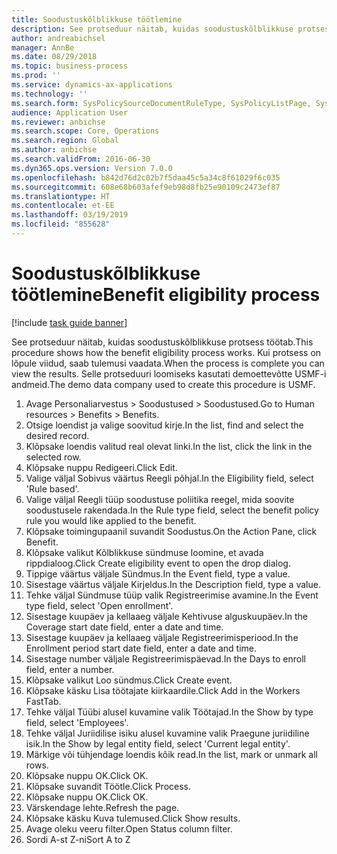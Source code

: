 ```yaml
---
title: Soodustuskõlblikkuse töötlemine
description: See protseduur näitab, kuidas soodustuskõlblikkuse protsess töötab.
author: andreabichsel
manager: AnnBe
ms.date: 08/29/2018
ms.topic: business-process
ms.prod: ''
ms.service: dynamics-ax-applications
ms.technology: ''
ms.search.form: SysPolicySourceDocumentRuleType, SysPolicyListPage, SysPolicy, HcmBenefitEligibilityPolicy, HcmBenefit
audience: Application User
ms.reviewer: anbichse
ms.search.scope: Core, Operations
ms.search.region: Global
ms.author: anbichse
ms.search.validFrom: 2016-06-30
ms.dyn365.ops.version: Version 7.0.0
ms.openlocfilehash: b842d76d2c02b7f5daa45c5a34c8f61029f6c035
ms.sourcegitcommit: 608e68b603afef9eb98d8fb25e90109c2473ef87
ms.translationtype: HT
ms.contentlocale: et-EE
ms.lasthandoff: 03/19/2019
ms.locfileid: "855628"
---
```

# <a name="benefit-eligibility-process"></a><span data-ttu-id="4b2b5-103">Soodustuskõlblikkuse töötlemine</span><span class="sxs-lookup"><span data-stu-id="4b2b5-103">Benefit eligibility process</span></span>

[!include [task guide banner](../../includes/task-guide-banner.md)]

<span data-ttu-id="4b2b5-104">See protseduur näitab, kuidas soodustuskõlblikkuse protsess töötab.</span><span class="sxs-lookup"><span data-stu-id="4b2b5-104">This procedure shows how the benefit eligibility process works.</span></span> <span data-ttu-id="4b2b5-105">Kui protsess on lõpule viidud, saab tulemusi vaadata.</span><span class="sxs-lookup"><span data-stu-id="4b2b5-105">When the process is complete you can view the results.</span></span> <span data-ttu-id="4b2b5-106">Selle protseduuri loomiseks kasutati demoettevõtte USMF-i andmeid.</span><span class="sxs-lookup"><span data-stu-id="4b2b5-106">The demo data company used to create this procedure is USMF.</span></span>

1. <span data-ttu-id="4b2b5-107">Avage Personaliarvestus > Soodustused > Soodustused.</span><span class="sxs-lookup"><span data-stu-id="4b2b5-107">Go to Human resources > Benefits > Benefits.</span></span>
2. <span data-ttu-id="4b2b5-108">Otsige loendist ja valige soovitud kirje.</span><span class="sxs-lookup"><span data-stu-id="4b2b5-108">In the list, find and select the desired record.</span></span>
3. <span data-ttu-id="4b2b5-109">Klõpsake loendis valitud real olevat linki.</span><span class="sxs-lookup"><span data-stu-id="4b2b5-109">In the list, click the link in the selected row.</span></span>
4. <span data-ttu-id="4b2b5-110">Klõpsake nuppu Redigeeri.</span><span class="sxs-lookup"><span data-stu-id="4b2b5-110">Click Edit.</span></span>
5. <span data-ttu-id="4b2b5-111">Valige väljal Sobivus väärtus Reegli põhjal.</span><span class="sxs-lookup"><span data-stu-id="4b2b5-111">In the Eligibility field, select 'Rule based'.</span></span>
6. <span data-ttu-id="4b2b5-112">Valige väljal Reegli tüüp soodustuse poliitika reegel, mida soovite soodustusele rakendada.</span><span class="sxs-lookup"><span data-stu-id="4b2b5-112">In the Rule type field, select the benefit policy rule you would like applied to the benefit.</span></span>
7. <span data-ttu-id="4b2b5-113">Klõpsake toimingupaanil suvandit Soodustus.</span><span class="sxs-lookup"><span data-stu-id="4b2b5-113">On the Action Pane, click Benefit.</span></span>
8. <span data-ttu-id="4b2b5-114">Klõpsake valikut Kõlblikkuse sündmuse loomine, et avada rippdialoog.</span><span class="sxs-lookup"><span data-stu-id="4b2b5-114">Click Create eligibility event to open the drop dialog.</span></span>
9. <span data-ttu-id="4b2b5-115">Tippige väärtus väljale Sündmus.</span><span class="sxs-lookup"><span data-stu-id="4b2b5-115">In the Event field, type a value.</span></span>
10. <span data-ttu-id="4b2b5-116">Sisestage väärtus väljale Kirjeldus.</span><span class="sxs-lookup"><span data-stu-id="4b2b5-116">In the Description field, type a value.</span></span>
11. <span data-ttu-id="4b2b5-117">Tehke väljal Sündmuse tüüp valik Registreerimise avamine.</span><span class="sxs-lookup"><span data-stu-id="4b2b5-117">In the Event type field, select 'Open enrollment'.</span></span>
12. <span data-ttu-id="4b2b5-118">Sisestage kuupäev ja kellaaeg väljale Kehtivuse alguskuupäev.</span><span class="sxs-lookup"><span data-stu-id="4b2b5-118">In the Coverage start date field, enter a date and time.</span></span>
13. <span data-ttu-id="4b2b5-119">Sisestage kuupäev ja kellaaeg väljale Registreerimisperiood.</span><span class="sxs-lookup"><span data-stu-id="4b2b5-119">In the Enrollment period start date field, enter a date and time.</span></span>
14. <span data-ttu-id="4b2b5-120">Sisestage number väljale Registreerimispäevad.</span><span class="sxs-lookup"><span data-stu-id="4b2b5-120">In the Days to enroll field, enter a number.</span></span>
15. <span data-ttu-id="4b2b5-121">Klõpsake valikut Loo sündmus.</span><span class="sxs-lookup"><span data-stu-id="4b2b5-121">Click Create event.</span></span>
16. <span data-ttu-id="4b2b5-122">Klõpsake käsku Lisa töötajate kiirkaardile.</span><span class="sxs-lookup"><span data-stu-id="4b2b5-122">Click Add in the Workers FastTab.</span></span>
17. <span data-ttu-id="4b2b5-123">Tehke väljal Tüübi alusel kuvamine valik Töötajad.</span><span class="sxs-lookup"><span data-stu-id="4b2b5-123">In the Show by type field, select 'Employees'.</span></span>
18. <span data-ttu-id="4b2b5-124">Tehke väljal Juriidilise isiku alusel kuvamine valik Praegune juriidiline isik.</span><span class="sxs-lookup"><span data-stu-id="4b2b5-124">In the Show by legal entity field, select 'Current legal entity'.</span></span>
19. <span data-ttu-id="4b2b5-125">Märkige või tühjendage loendis kõik read.</span><span class="sxs-lookup"><span data-stu-id="4b2b5-125">In the list, mark or unmark all rows.</span></span>
20. <span data-ttu-id="4b2b5-126">Klõpsake nuppu OK.</span><span class="sxs-lookup"><span data-stu-id="4b2b5-126">Click OK.</span></span>
21. <span data-ttu-id="4b2b5-127">Klõpsake suvandit Töötle.</span><span class="sxs-lookup"><span data-stu-id="4b2b5-127">Click Process.</span></span>
22. <span data-ttu-id="4b2b5-128">Klõpsake nuppu OK.</span><span class="sxs-lookup"><span data-stu-id="4b2b5-128">Click OK.</span></span>
23. <span data-ttu-id="4b2b5-129">Värskendage lehte.</span><span class="sxs-lookup"><span data-stu-id="4b2b5-129">Refresh the page.</span></span>
24. <span data-ttu-id="4b2b5-130">Klõpsake käsku Kuva tulemused.</span><span class="sxs-lookup"><span data-stu-id="4b2b5-130">Click Show results.</span></span>
25. <span data-ttu-id="4b2b5-131">Avage oleku veeru filter.</span><span class="sxs-lookup"><span data-stu-id="4b2b5-131">Open Status column filter.</span></span>
26. <span data-ttu-id="4b2b5-132">Sordi A-st Z-ni</span><span class="sxs-lookup"><span data-stu-id="4b2b5-132">Sort A to Z</span></span>

